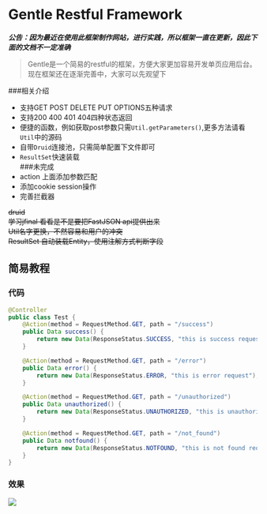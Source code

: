# Gentle Restful Framework
***公告：因为最近在使用此框架制作网站，进行实践，所以框架一直在更新，因此下面的文档不一定准确***
> Gentle是一个简易的restful的框架，方便大家更加容易开发单页应用后台。
现在框架还在逐渐完善中，大家可以先观望下

###相关介绍
* 支持GET POST DELETE PUT OPTIONS五种请求
* 支持200 400 401 404四种状态返回
* 便捷的函数，例如获取post参数只需`Util.getParameters()`,更多方法请看`Util`中的源码
* 自带`Druid`连接池，只需简单配置下文件即可
* `ResultSet`快速装载  
###未完成
* action 上面添加参数匹配
* 添加cookie session操作
* 完善拦截器

~~druid~~  
~~学习jfinal 看看是不是要把FastJSON api提供出来~~  
~~Util名字更换，不然容易和用户的冲突~~  
~~ResultSet 自动装载Entity，使用注解方式判断字段~~

## 简易教程
### 代码
```java
@Controller
public class Test {
    @Action(method = RequestMethod.GET, path = "/success")
    public Data success() {
        return new Data(ResponseStatus.SUCCESS, "this is success request");
    }

    @Action(method = RequestMethod.GET, path = "/error")
    public Data error() {
        return new Data(ResponseStatus.ERROR, "this is error request");
    }

    @Action(method = RequestMethod.GET, path = "/unauthorized")
    public Data unauthorized() {
        return new Data(ResponseStatus.UNAUTHORIZED, "this is unauthorized request");
    }

    @Action(method = RequestMethod.GET, path = "/not_found")
    public Data notfound() {
        return new Data(ResponseStatus.NOTFOUND, "this is not found request");
    }
}
```
### 效果
![](https://raw.githubusercontent.com/Smith-Curise/gentle-restful/master/asset/introduce.gif)

